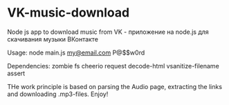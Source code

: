 # VK-music-download
Node js app to download music from VK - приложение на node.js для скачивания музыки ВКонтакте

Usage:
node main.js my@email.com P@$$w0rd

Dependencies:
zombie
fs
cheerio
request
decode-html
vsanitize-filename
assert

THe work principle is based on parsing the Audio page, extracting the links and downloading .mp3-files.
Enjoy!
